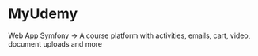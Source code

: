# MyUdemy
Web App Symfony -> A course platform with activities, emails, cart, video, document uploads and more
